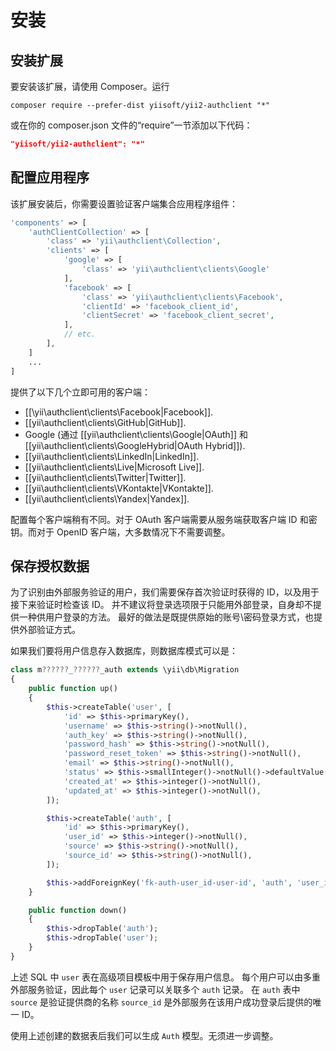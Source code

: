 安装
====

## 安装扩展

要安装该扩展，请使用 Composer。运行
                                            
```
composer require --prefer-dist yiisoft/yii2-authclient "*"
```

或在你的 composer.json 文件的“require”一节添加以下代码：

```json
"yiisoft/yii2-authclient": "*"
```

## 配置应用程序

该扩展安装后，你需要设置验证客户端集合应用程序组件：

```php
'components' => [
    'authClientCollection' => [
        'class' => 'yii\authclient\Collection',
        'clients' => [
            'google' => [
                'class' => 'yii\authclient\clients\Google'
            ],
            'facebook' => [
                'class' => 'yii\authclient\clients\Facebook',
                'clientId' => 'facebook_client_id',
                'clientSecret' => 'facebook_client_secret',
            ],
            // etc.
        ],
    ]
    ...
]
```

提供了以下几个立即可用的客户端：

- [[\yii\authclient\clients\Facebook|Facebook]].
- [[yii\authclient\clients\GitHub|GitHub]].
- Google (通过 [[yii\authclient\clients\Google|OAuth]] 和 [[yii\authclient\clients\GoogleHybrid|OAuth Hybrid]]).
- [[yii\authclient\clients\LinkedIn|LinkedIn]].
- [[yii\authclient\clients\Live|Microsoft Live]].
- [[yii\authclient\clients\Twitter|Twitter]].
- [[yii\authclient\clients\VKontakte|VKontakte]].
- [[yii\authclient\clients\Yandex|Yandex]].

配置每个客户端稍有不同。对于 OAuth 客户端需要从服务端获取客户端 ID 和密钥。而对于 OpenID 客户端，大多数情况下不需要调整。

## 保存授权数据

为了识别由外部服务验证的用户，我们需要保存首次验证时获得的 ID，以及用于接下来验证时检查该 ID。
并不建议将登录选项限于只能用外部登录，自身却不提供一种供用户登录的方法。
最好的做法是既提供原始的账号\密码登录方式，也提供外部验证方式。

如果我们要将用户信息存入数据库，则数据库模式可以是：

```php
class m??????_??????_auth extends \yii\db\Migration
{
    public function up()
    {
        $this->createTable('user', [
            'id' => $this->primaryKey(),
            'username' => $this->string()->notNull(),
            'auth_key' => $this->string()->notNull(),
            'password_hash' => $this->string()->notNull(),
            'password_reset_token' => $this->string()->notNull(),
            'email' => $this->string()->notNull(),
            'status' => $this->smallInteger()->notNull()->defaultValue(10),
            'created_at' => $this->integer()->notNull(),
            'updated_at' => $this->integer()->notNull(),
        ]);

        $this->createTable('auth', [
            'id' => $this->primaryKey(),
            'user_id' => $this->integer()->notNull(),
            'source' => $this->string()->notNull(),
            'source_id' => $this->string()->notNull(),
        ]);

        $this->addForeignKey('fk-auth-user_id-user-id', 'auth', 'user_id', 'user', 'id', 'CASCADE', 'CASCADE');
    }

    public function down()
    {
        $this->dropTable('auth');
        $this->dropTable('user');
    }
}
```

上述 SQL 中 `user` 表在高级项目模板中用于保存用户信息。
每个用户可以由多重外部服务验证，因此每个 `user` 记录可以关联多个 `auth` 记录。
在 `auth` 表中 `source` 是验证提供商的名称 `source_id` 是外部服务在该用户成功登录后提供的唯一 ID。

使用上述创建的数据表后我们可以生成 `Auth` 模型。无须进一步调整。

